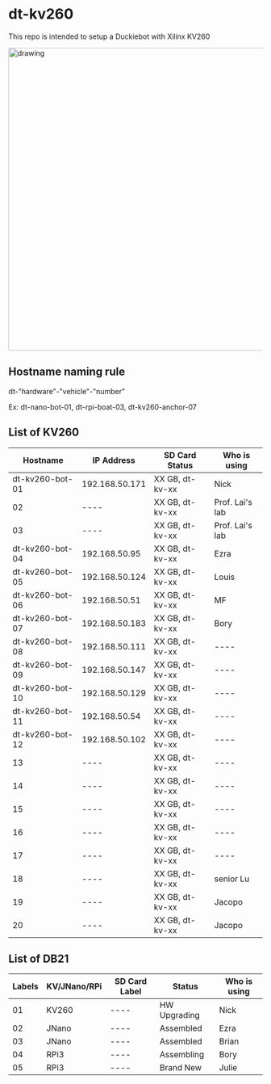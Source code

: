 # dt-kv260

This repo is intended to setup a Duckiebot with Xilinx KV260

<img src="https://user-images.githubusercontent.com/16217256/151703868-4a1f3fac-34e2-4c9b-8c00-47693c7cac59.png" alt="drawing" width="600"/>


## Hostname naming rule

dt-"hardware"-"vehicle"-"number"

Ex: dt-nano-bot-01, dt-rpi-boat-03, dt-kv260-anchor-07

## List of KV260

| Hostname        | IP Address      | SD Card Status  | Who is using    |
| --------------- | --------------  | --------------  | --------------- |
| dt-kv260-bot-01 | 192.168.50.171  | XX GB, dt-kv-xx | Nick            |
| 02              | ----            | XX GB, dt-kv-xx | Prof. Lai's lab |
| 03              | ----            | XX GB, dt-kv-xx | Prof. Lai's lab |
| dt-kv260-bot-04 | 192.168.50.95   | XX GB, dt-kv-xx | Ezra            |
| dt-kv260-bot-05 | 192.168.50.124  | XX GB, dt-kv-xx | Louis           |
| dt-kv260-bot-06 | 192.168.50.51   | XX GB, dt-kv-xx | MF              |
| dt-kv260-bot-07 | 192.168.50.183  | XX GB, dt-kv-xx | Bory            |
| dt-kv260-bot-08 | 192.168.50.111  | XX GB, dt-kv-xx | ----            |
| dt-kv260-bot-09 | 192.168.50.147  | XX GB, dt-kv-xx | ----            |
| dt-kv260-bot-10 | 192.168.50.129  | XX GB, dt-kv-xx | ----            |
| dt-kv260-bot-11 | 192.168.50.54   | XX GB, dt-kv-xx | ----            |
| dt-kv260-bot-12 | 192.168.50.102  | XX GB, dt-kv-xx | ----            |
| 13              | ----            | XX GB, dt-kv-xx | ----            |
| 14              | ----            | XX GB, dt-kv-xx | ----            |
| 15              | ----            | XX GB, dt-kv-xx | ----            |
| 16              | ----            | XX GB, dt-kv-xx | ----            |
| 17              | ----            | XX GB, dt-kv-xx | ----            |
| 18              | ----            | XX GB, dt-kv-xx | senior Lu       |
| 19              | ----            | XX GB, dt-kv-xx | Jacopo          |
| 20              | ----            | XX GB, dt-kv-xx | Jacopo          |

## List of DB21

| Labels  | KV/JNano/RPi | SD Card Label   | Status      | Who is using    |
| --------| -------- | --------------  | --------------  | --------------- |
| 01      | KV260    | ----            | HW Upgrading    | Nick      |
| 02      | JNano    | ----            | Assembled       | Ezra      |
| 03      | JNano    | ----            | Assembled       | Brian     |
| 04      | RPi3     | ----            | Assembling      | Bory      |
| 05      | RPi3     | ----            | Brand New       | Julie     |

